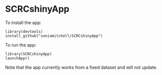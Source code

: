 # SCRCshinyApp


To install the app:
```{r}
library(devtools)
install_github("soniamitchell/SCRCshinyApp")
```

To run the app:

```{r}
library(SCRCshinyApp)
launchApp()
```

Note that the app currently works from a fixed dataset and will not update.
